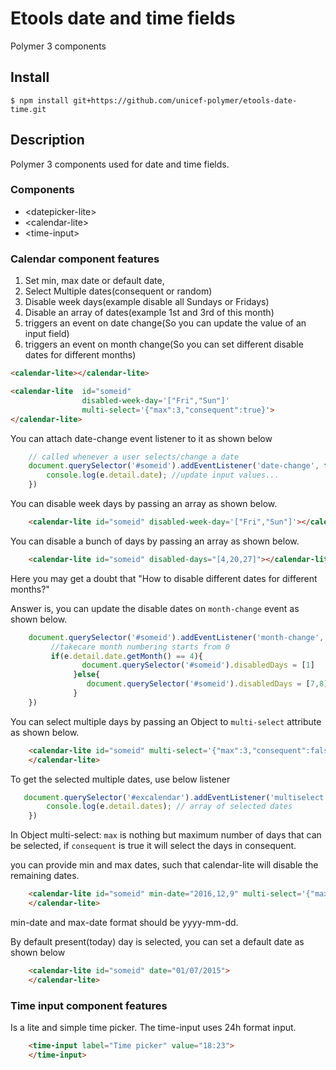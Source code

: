 # Etools date and time fields
Polymer 3 components

## Install
`$ npm install git+https://github.com/unicef-polymer/etools-date-time.git`

## Description
Polymer 3 components used for date and time fields.

### Components
* \<datepicker-lite\>
* \<calendar-lite\>
* \<time-input\>

### Calendar component features

1. Set min, max date or default date,
2. Select Multiple dates(consequent or random)
3. Disable week days(example disable all Sundays or Fridays)
4. Disable an array of dates(example 1st and 3rd of this month)
5. triggers an event on date change(So you can update the value of an input field)
6. triggers an event on month change(So you can set different disable dates for different months)

```html
<calendar-lite></calendar-lite>

<calendar-lite  id="someid" 
                disabled-week-day='["Fri","Sun"]' 
                multi-select='{"max":3,"consequent":true}'>
</calendar-lite>
```

You can attach date-change event listener to it as shown below

```javascript
    // called whenever a user selects/change a date
    document.querySelector('#someid').addEventListener('date-change', function (e) {
        console.log(e.detail.date); //update input values...
    })
```

You can disable week days by passing an array as shown below.
```html
    <calendar-lite id="someid" disabled-week-day='["Fri","Sun"]'></calendar-lite>
```

You can disable a bunch of days by passing an array as shown below.

```html
    <calendar-lite id="someid" disabled-days="[4,20,27]"></calendar-lite>
 ```

Here you may get a doubt that "How to disable different dates for different months?"

Answer is, you can update the disable dates on `month-change` event as shown below.

```javascript
    document.querySelector('#someid').addEventListener('month-change', function (e) {
         //takecare month numbering starts from 0
         if(e.detail.date.getMonth() == 4){
		        document.querySelector('#someid').disabledDays = [1]
		      }else{
		         document.querySelector('#someid').disabledDays = [7,8]
		      }
    })
```

You can select multiple days by passing an Object to `multi-select` attribute as shown below.

```html
    <calendar-lite id="someid" multi-select='{"max":3,"consequent":false}'  disabled-week-day='["Fri"]'  disabled-days="[2,3,4]">
    </calendar-lite>
 ```

To get the selected multiple dates, use below listener

```javascript
   document.querySelector('#excalendar').addEventListener('multiselect', function (e) {
        console.log(e.detail.dates); // array of selected dates
    })
```

In Object multi-select: `max` is nothing but maximum number of days that can be selected, if `consequent` is true it will select the days in consequent.

you can provide min and max dates, such that calendar-lite will disable the remaining dates.
```html
    <calendar-lite id="someid" min-date="2016,12,9" multi-select='{"max":3,"consequent":false}'  disabled-week-day='["Fri"]'  disabled-days="[2,3,4]">
    </calendar-lite>
 ```
min-date and max-date format should be yyyy-mm-dd.

By default present(today) day is selected, you can set a default date as shown below

```html
    <calendar-lite id="someid" date="01/07/2015">
    </calendar-lite>
 ```

### Time input component features

Is a lite and simple time picker. The time-input uses 24h format input.

```html
    <time-input label="Time picker" value="18:23">
    </time-input>
```


